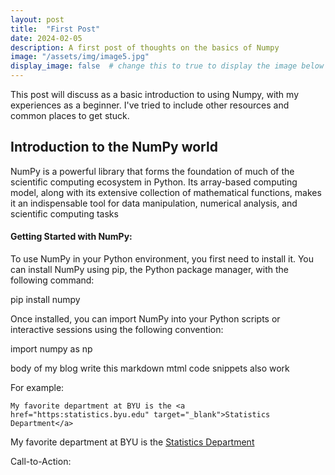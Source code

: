 ```yaml
---
layout: post
title:  "First Post"
date: 2024-02-05
description: A first post of thoughts on the basics of Numpy   
image: "/assets/img/image5.jpg"
display_image: false  # change this to true to display the image below the banner 
---
```

<p class="intro"><span class="dropcap">T</span>his post will discuss as a basic introduction to using Numpy, with my experiences as a beginner.  I've tried to include other resources and common places to get stuck.</p>

## Introduction to the NumPy world
NumPy is a powerful library that forms the foundation of much of the scientific computing ecosystem in Python. Its array-based computing model, along with its extensive collection of mathematical functions, makes it an indispensable tool for data manipulation, numerical analysis, and scientific computing tasks


#### Getting Started with NumPy:
To use NumPy in your Python environment, you first need to install it. You can install NumPy using pip, the Python package manager, with the following command:

pip install numpy

Once installed, you can import NumPy into your Python scripts or interactive sessions using the following convention:

import numpy as np

body of my blog
write this markdown
mtml code snippets also work


For example:
```
My favorite department at BYU is the <a href="https:statistics.byu.edu" target="_blank">Statistics Department</a>
```
My favorite department at BYU is the <a href="https:statistics.byu.edu" target="_blank">Statistics Department</a>



Call-to-Action: